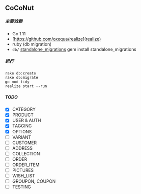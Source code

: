 ## CoCoNut

##### 主要依赖

- Go 1.11
- [https://github.com/oxequa/realize](realize)
- ruby (db migration)
- `db/` [standalone_migrations](https://github.com/thuss/standalone-migrations) gem install standalone_migrations

##### 运行

```
rake db:create
rake db:migrate
go mod tidy
realize start --run
```

##### TODO

- [x] CATEGORY
- [x] PRODUCT
- [x] USER & AUTH
- [x] TAGGING
- [x] OPTIONS
- [ ] VARIANT
- [ ] CUSTOMER
- [ ] ADDRESS
- [ ] COLLECTION
- [ ] ORDER
- [ ] ORDER_ITEM
- [ ] PICTURES
- [ ] WISH_LIST
- [ ] GROUPON, COUPON
- [ ] TESTING
